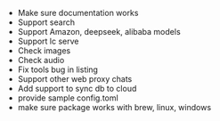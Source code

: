 - Make sure documentation works
- Support search
- Support Amazon, deepseek, alibaba models
- Support lc serve
- Check images
- Check audio
- Fix tools bug in listing
- Support other web proxy chats
- Add support to sync db to cloud
- provide sample config.toml
- make sure package works with brew, linux, windows